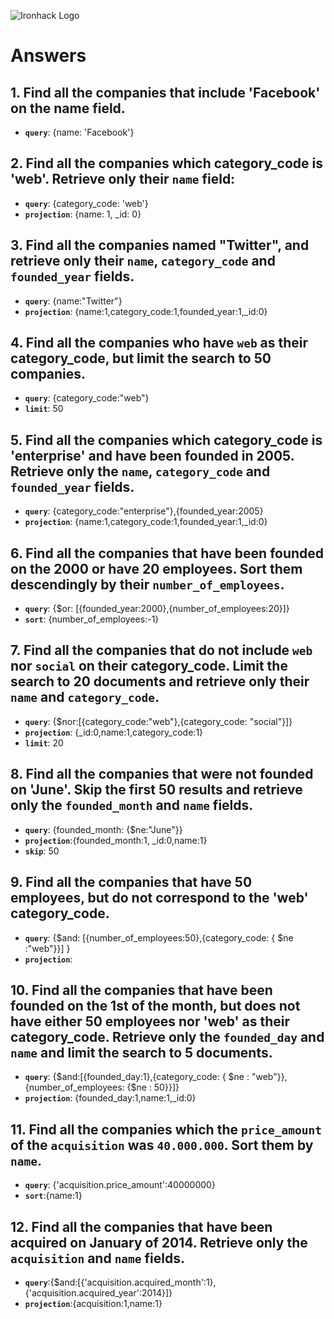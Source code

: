 ![Ironhack Logo](https://i.imgur.com/1QgrNNw.png)

# Answers

## 1. Find all the companies that include 'Facebook' on the **name** field.

 - **`query`**: {name: 'Facebook'}
 
 ## 2. Find all the companies which **category_code** is 'web'. Retrieve only their `name` field:

 - **`query`**: {category_code: 'web'}
 - **`projection`**: {name: 1, _id: 0}

## 3. Find all the companies named "Twitter", and retrieve only their `name`, `category_code` and `founded_year` fields.

- **`query`**: {name:"Twitter"}
 - **`projection`**: {name:1,category_code:1,founded_year:1,_id:0}

## 4. Find all the companies who have `web` as their **category_code**, but limit the search to 50 companies.

- **`query`**: {category_code:"web"}
 - **`limit`**: 50

## 5. Find all the companies which **category_code** is 'enterprise' and have been founded in 2005. Retrieve only the `name`, `category_code` and `founded_year` fields.

- **`query`**: {category_code:"enterprise"},{founded_year:2005}
 - **`projection`**: {name:1,category_code:1,founded_year:1,_id:0}

## 6. Find all the companies that have been **founded** on the 2000 or have 20 **employees**. Sort them descendingly by their `number_of_employees`.

- **`query`**: {$or: [{founded_year:2000},{number_of_employees:20}]}
 - **`sort`**: {number_of_employees:-1}


## 7. Find all the companies that do not include `web` nor `social` on their **category_code**. Limit the search to 20 documents and retrieve only their `name` and `category_code`.

- **`query`**: {$nor:[{category_code:"web"},{category_code: "social"}]}
 - **`projection`**: {_id:0,name:1,category_code:1}
 - **`limit`**: 20

## 8. Find all the companies that were not **founded** on 'June'. Skip the first 50 results and retrieve only the `founded_month` and `name` fields.

- **`query`**: {founded_month: {$ne:"June"}}
 - **`projection`**:{founded_month:1, _id:0,name:1}
  - **`skip`**: 50

## 9. Find all the companies that have 50 employees, but do not correspond to the 'web' **category_code**. 

- **`query`**: {$and: [{number_of_employees:50},{category_code: { $ne :"web"}}] }
 - **`projection`**:

## 10. Find all the companies that have been founded on the 1st of the month, but does not have either 50 employees nor 'web' as their **category_code**. Retrieve only the `founded_day` and `name` and limit the search to 5 documents.

- **`query`**: {$and:[{founded_day:1},{category_code: { $ne : "web"}},{number_of_employees: {$ne : 50}}]}
 - **`projection`**: {founded_day:1,name:1,_id:0}

## 11. Find all the companies which the `price_amount` of the `acquisition` was **`40.000.000`**. Sort them by `name`.
- **`query`**: {'acquisition.price_amount':40000000}
- **`sort`**:{name:1}

## 12. Find all the companies that have been acquired on January of 2014. Retrieve only the `acquisition` and `name` fields.

- **`query`**:{$and:[{'acquisition.acquired_month':1},{'acquisition.acquired_year':2014}]}
- **`projection`**:{acquisition:1,name:1}